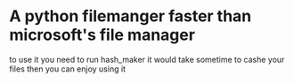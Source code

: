 # A python filemanger faster than microsoft's file manager

to use it you need to run hash_maker it would take sometime to cashe your files 
then you can enjoy using it 
